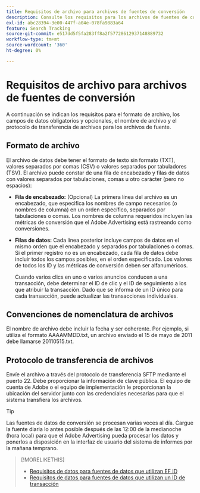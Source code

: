 ```yaml
---
title: Requisitos de archivo para archivos de fuentes de conversión
description: Consulte los requisitos para los archivos de fuentes de conversión.
exl-id: abc28394-3e00-447f-a04e-078fa9883a64
feature: Search Tracking
source-git-commit: e517dd5f5fa283ff8a2f57728612937148889732
workflow-type: tm+mt
source-wordcount: '360'
ht-degree: 0%

---
```


# Requisitos de archivo para archivos de fuentes de conversión

A continuación se indican los requisitos para el formato de archivo, los campos de datos obligatorios y opcionales, el nombre de archivo y el protocolo de transferencia de archivos para los archivos de fuente.

## Formato de archivo

El archivo de datos debe tener el formato de texto sin formato (TXT), valores separados por comas (CSV) o valores separados por tabuladores (TSV). El archivo puede constar de una fila de encabezado y filas de datos con valores separados por tabulaciones, comas u otro carácter (pero no espacios):

* **Fila de encabezado:** (Opcional) La primera línea del archivo es un encabezado, que especifica los nombres de campo necesarios (o nombres de columna) en un orden específico, separados por tabulaciones o comas. Los nombres de columna requeridos incluyen las métricas de conversión que el Adobe Advertising está rastreando como conversiones.

* **Filas de datos:** Cada línea posterior incluye campos de datos en el mismo orden que el encabezado y separados por tabulaciones o comas. Si el primer registro no es un encabezado, cada fila de datos debe incluir todos los campos posibles, en el orden especificado. Los valores de todos los ID y las métricas de conversión deben ser alfanuméricos.

  Cuando varios clics en uno o varios anuncios conducen a una transacción, debe determinar el ID de clic y el ID de seguimiento a los que atribuir la transacción. Dado que se informa de un ID único para cada transacción, puede actualizar las transacciones individuales.

## Convenciones de nomenclatura de archivos

El nombre de archivo debe incluir la fecha y ser coherente. Por ejemplo, si utiliza el formato AAAAMMDD.txt, un archivo enviado el 15 de mayo de 2011 debe llamarse 20110515.txt.

## Protocolo de transferencia de archivos

Envíe el archivo a través del protocolo de transferencia SFTP mediante el puerto 22. Debe proporcionar la información de clave pública.  El equipo de cuenta de Adobe o el equipo de implementación le proporcionan la ubicación del servidor junto con las credenciales necesarias para que el sistema transfiera los archivos.

>[!TIP]
>
>Las fuentes de datos de conversión se procesan varias veces al día. Cargue la fuente diaria lo antes posible después de las 12:00 de la medianoche (hora local) para que el Adobe Advertising pueda procesar los datos y ponerlos a disposición en la interfaz de usuario del sistema de informes por la mañana temprano.

>[!MORELIKETHIS]
>
>* [Requisitos de datos para fuentes de datos que utilizan EF ID](/help/search-social-commerce/tracking/feed-ef-id-data-requirements.md)
>* [Requisitos de datos para fuentes de datos que utilizan un ID de transacción](/help/search-social-commerce/tracking/feed-transaction-id-data-requirements.md)

